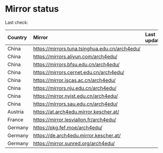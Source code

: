 <script src="./time.js"></script>
# Mirror status
Last check: <script type="text/javascript">localize(1708352228.8305657);</script>

|Country|Mirror|Last update|
|:------|:-----|:----------|
|China|https://mirrors.tuna.tsinghua.edu.cn/arch4edu/|<script type="text/javascript">localize(1708324475);</script>|
|China|https://mirrors.aliyun.com/arch4edu/|<script type="text/javascript">localize(1708324475);</script>|
|China|https://mirrors.bfsu.edu.cn/arch4edu/|<script type="text/javascript">localize(1708324475);</script>|
|China|https://mirrors.cernet.edu.cn/arch4edu/|<script type="text/javascript">localize(1708324475);</script>|
|China|https://mirror.iscas.ac.cn/arch4edu/|<script type="text/javascript">localize(1708324475);</script>|
|China|https://mirrors.nju.edu.cn/arch4edu/|<script type="text/javascript">localize(1708280854);</script>|
|China|https://mirror.nyist.edu.cn/arch4edu/|<script type="text/javascript">localize(1708324475);</script>|
|China|https://mirrors.sau.edu.cn/arch4edu/|<script type="text/javascript">localize(1708324475);</script>|
|Austria|https://at.arch4edu.mirror.kescher.at/|<script type="text/javascript">localize(1708324475);</script>|
|France|https://mirror.lesviallon.fr/arch4edu/|<script type="text/javascript">localize(1708324475);</script>|
|Germany|https://pkg.fef.moe/arch4edu/|<script type="text/javascript">localize(1708324475);</script>|
|Germany|https://de.arch4edu.mirror.kescher.at/|<script type="text/javascript">localize(1708324475);</script>|
|Germany|https://mirror.sunred.org/arch4edu/|<script type="text/javascript">localize(1708324475);</script>|

<script src="./tablefilter/tablefilter.js"></script>
<script src="./table.js"></script>